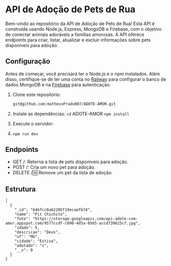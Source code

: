 # API de Adoção de Pets de Rua

Bem-vindo ao repositório da API de Adoção de Pets de Rua! Esta API é construída usando Node.js, Express, MongoDB e Firebase, com o objetivo de conectar animais adoráveis a famílias amorosas. A API oferece endpoints para criar, listar, atualizar e excluir informações sobre pets disponíveis para adoção.

## Configuração

Antes de começar, você precisará ter o Node.js e o npm instalados. Além disso, certifique-se de ter uma conta no [Railway](https://railway.app/) para configurar o banco de dados MongoDB e na [Firebase](https://firebase.google.com/) para autenticação.

1. Clone este repositório:
   
   ```bash
   git@github.com:matheusPrado007/ADOTE-AMOR.git
2. Instale as dependências:
 ```cd``` ADOTE-AMOR
  ``` npm install ```
3. Execute o servidor:
4. ```npm run dev```

## Endpoints
- GET /: Retorna a lista de pets disponíveis para adoção.
- POST /: Cria um novo pet para adoção.
- DELETE /:id: Remove um pet da lista de adoção.

## Estrutura
```
[
  {
    "_id": "64bfcc0a62285f19ecaefb74",
    "name": "Pit Chichito",
    "foto": "https://storage.googleapis.com/api-adote-com-amor.appspot.com/9577ccdf-c090-4d5a-8565-accd739625cf.jpg",
    "idade": 5,
    "descricao": "Deus",
    "uf": "MG",
    "cidade": "Estiva",
    "adotado": "s",
    "__v": 0
  }
]
